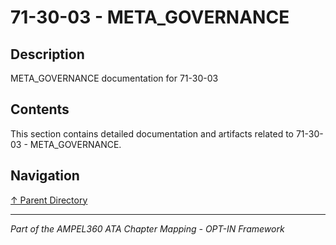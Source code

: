 # 71-30-03 - META_GOVERNANCE

## Description

META_GOVERNANCE documentation for 71-30-03

## Contents

This section contains detailed documentation and artifacts related to 71-30-03 - META_GOVERNANCE.

## Navigation

[↑ Parent Directory](../README.md)

---

*Part of the AMPEL360 ATA Chapter Mapping - OPT-IN Framework*
